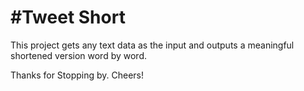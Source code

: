 #Tweet Short
=============

This project gets any text data as the input and outputs a meaningful shortened version word by word.

Thanks for Stopping by. Cheers!


